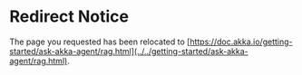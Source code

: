 # Redirect Notice

The page you requested has been relocated to [https://doc.akka.io/getting-started/ask-akka-agent/rag.html](../../getting-started/ask-akka-agent/rag.html).